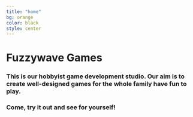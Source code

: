 ```yaml
---
title: "home"
bg: orange
color: black
style: center
---
```


# Fuzzywave Games 

### This is our hobbyist game development studio. Our aim is to create well-designed games for the whole family have fun to play. 

### Come, try it out and see for yourself!